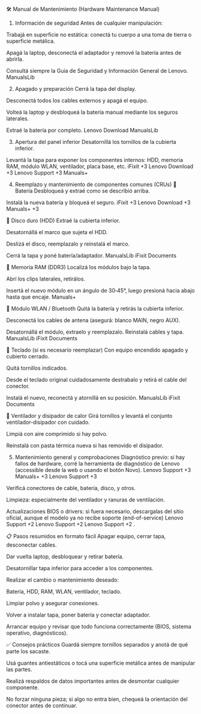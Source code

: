🛠️ Manual de Mantenimiento (Hardware Maintenance Manual)
1. Información de seguridad
Antes de cualquier manipulación:

Trabajá en superficie no estática: conectá tu cuerpo a una toma de tierra o superficie metálica.

Apagá la laptop, desconectá el adaptador y remové la batería antes de abrirla.

Consultá siempre la Guía de Seguridad y Información General de Lenovo. 
ManualsLib

2. Apagado y preparación
Cerrá la tapa del display.

Desconectá todos los cables externos y apagá el equipo.

Volteá la laptop y desbloqueá la batería manual mediante los seguros laterales.

Extraé la batería por completo. 
Lenovo Download
ManualsLib

3. Apertura del panel inferior
Desatorníllá los tornillos de la cubierta inferior.

Levantá la tapa para exponer los componentes internos: HDD, memoria RAM, módulo WLAN, ventilador, placa base, etc. 
iFixit
+3
Lenovo Download
+3
Lenovo Support
+3
Manuals+

4. Reemplazo y mantenimiento de componentes comunes (CRUs)
🔧 Batería
Desbloqueá y extraé como se describió arriba.

Instalá la nueva batería y bloqueá el seguro. 
iFixit
+3
Lenovo Download
+3
Manuals+
+3

💾 Disco duro (HDD)
Extraé la cubierta inferior.

Desatornállá el marco que sujeta el HDD.

Deslizá el disco, reemplazalo y reinstalá el marco.

Cerrá la tapa y poné batería/adaptador. 
ManualsLib
iFixit Documents

🧠 Memoria RAM (DDR3)
Localizá los módulos bajo la tapa.

Abrí los clips laterales, retirálos.

Insertá el nuevo módulo en un ángulo de 30‑45°, luego presioná hacia abajo hasta que encaje. 
Manuals+

📡 Módulo WLAN / Bluetooth
Quitá la batería y retirás la cubierta inferior.

Desconectá los cables de antena (asegurá: blanco MAIN, negro AUX).

Desatornállá el módulo, extraelo y reemplazalo. Reinstalá cables y tapa. 
ManualsLib
iFixit Documents

🎹 Teclado (si es necesario reemplazar)
Con equipo encendido apagado y cubierto cerrado.

Quitá tornillos indicados.

Desde el teclado original cuidadosamente destrabalo y retirá el cable del conector.

Instalá el nuevo, reconectá y atornillá en su posición. 
ManualsLib
iFixit Documents

🔧 Ventilador y disipador de calor
Girá tornillos y levantá el conjunto ventilador-disipador con cuidado.

Limpiá con aire comprimido si hay polvo.

Reinstalá con pasta térmica nueva si has removido el disipador.

5. Mantenimiento general y comprobaciones
Diagnóstico previo: si hay fallos de hardware, corré la herramienta de diagnóstico de Lenovo (accessible desde la web o usando el botón Novo). 
Lenovo Support
+3
Manuals+
+3
Lenovo Support
+3

Verificá conectores de cable, batería, disco, y otros.

Limpieza: especialmente del ventilador y ranuras de ventilación.

Actualizaciones BIOS o drivers: si fuera necesario, descargalas del sitio oficial, aunque el modelo ya no recibe soporte (end-of-service) 
Lenovo Support
+2
Lenovo Support
+2
Lenovo Support
+2
.

📋 Pasos resumidos en formato fácil
Apagar equipo, cerrar tapa, desconectar cables.

Dar vuelta laptop, desbloquear y retirar batería.

Desatornillar tapa inferior para acceder a los componentes.

Realizar el cambio o mantenimiento deseado:

Batería, HDD, RAM, WLAN, ventilador, teclado.

Limpiar polvo y asegurar conexiones.

Volver a instalar tapa, poner batería y conectar adaptador.

Arrancar equipo y revisar que todo funciona correctamente (BIOS, sistema operativo, diagnósticos).

✅ Consejos prácticos
Guardá siempre tornillos separados y anotá de qué parte los sacaste.

Usá guantes antiestáticos o tocá una superficie metálica antes de manipular las partes.

Realizá respaldos de datos importantes antes de desmontar cualquier componente.

No forzar ninguna pieza; si algo no entra bien, chequeá la orientación del conector antes de continuar.
